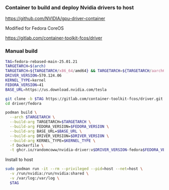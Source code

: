 ### Container to build and deploy Nvidia drivers to host

https://github.com/NVIDIA/gpu-driver-container

Modified for Fedora CoreOS

https://gitlab.com/container-toolkit-fcos/driver

### Manual build

```bash
TAG=fedora-rebased-main-25.01.21
TARGETARCH=$(arch)
TARGETARCH=${TARGETARCH/x86_64/amd64} && TARGETARCH=${TARGETARCH/aarch64/arm64}
DRIVER_VERSION=570.124.06
KERNEL_TYPE=kernel
FEDORA_VERSION=41
BASE_URL=https://us.download.nvidia.com/tesla

git clone -b $TAG https://gitlab.com/container-toolkit-fcos/driver.git
cd driver/fedora

podman build \
  --arch $TARGETARCH \
  --build-arg TARGETARCH=$TARGETARCH \
  --build-arg FEDORA_VERSION=$FEDORA_VERSION \
  --build-arg BASE_URL=$BASE_URL \
  --build-arg DRIVER_VERSION=$DRIVER_VERSION \
  --build-arg KERNEL_TYPE=$KERNEL_TYPE \
  -f Dockerfile \
  -t ghcr.io/randomcoww/nvidia-driver:v$DRIVER_VERSION-fedora$FEDORA_VERSION
```

Install to host

```bash
sudo podman run -it --rm --privileged --pid=host --net=host \
  -v /run/nvidia:/run/nvidia:shared \
  -v /var/log:/var/log \
  $TAG
```
